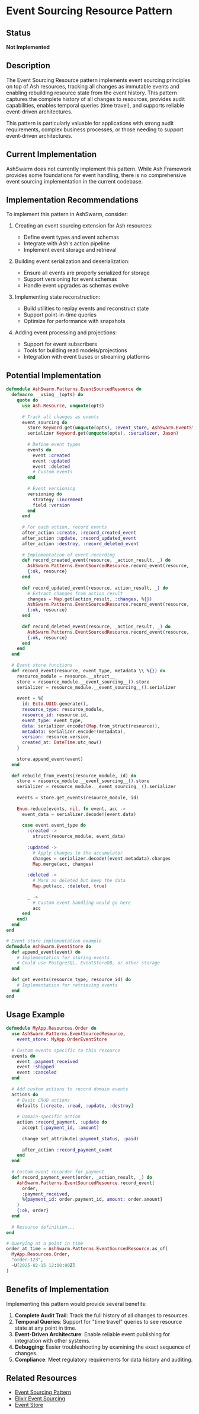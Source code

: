 # Event Sourcing Resource Pattern

## Status
**Not Implemented**

## Description
The Event Sourcing Resource pattern implements event sourcing principles on top of Ash resources, tracking all changes as immutable events and enabling rebuilding resource state from the event history. This pattern captures the complete history of all changes to resources, provides audit capabilities, enables temporal queries (time travel), and supports reliable event-driven architectures.

This pattern is particularly valuable for applications with strong audit requirements, complex business processes, or those needing to support event-driven architectures.

## Current Implementation
AshSwarm does not currently implement this pattern. While Ash Framework provides some foundations for event handling, there is no comprehensive event sourcing implementation in the current codebase.

## Implementation Recommendations
To implement this pattern in AshSwarm, consider:

1. Creating an event sourcing extension for Ash resources:
   - Define event types and event schemas
   - Integrate with Ash's action pipeline
   - Implement event storage and retrieval

2. Building event serialization and deserialization:
   - Ensure all events are properly serialized for storage
   - Support versioning for event schemas
   - Handle event upgrades as schemas evolve

3. Implementing state reconstruction:
   - Build utilities to replay events and reconstruct state
   - Support point-in-time queries
   - Optimize for performance with snapshots

4. Adding event processing and projections:
   - Support for event subscribers
   - Tools for building read models/projections
   - Integration with event buses or streaming platforms

## Potential Implementation

```elixir
defmodule AshSwarm.Patterns.EventSourcedResource do
  defmacro __using__(opts) do
    quote do
      use Ash.Resource, unquote(opts)
      
      # Track all changes as events
      event_sourcing do
        store Keyword.get(unquote(opts), :event_store, AshSwarm.EventStore)
        serializer Keyword.get(unquote(opts), :serializer, Jason)
        
        # Define event types
        events do
          event :created
          event :updated
          event :deleted
          # Custom events
        end
        
        # Event versioning
        versioning do
          strategy :increment
          field :version
        end
      end
      
      # For each action, record events
      after_action :create, :record_created_event
      after_action :update, :record_updated_event
      after_action :destroy, :record_deleted_event
      
      # Implementation of event recording
      def record_created_event(resource, _action_result, _) do
        AshSwarm.Patterns.EventSourcedResource.record_event(resource, :created)
        {:ok, resource}
      end
      
      def record_updated_event(resource, action_result, _) do
        # Extract changes from action_result
        changes = Map.get(action_result, :changes, %{})
        AshSwarm.Patterns.EventSourcedResource.record_event(resource, :updated, %{changes: changes})
        {:ok, resource}
      end
      
      def record_deleted_event(resource, _action_result, _) do
        AshSwarm.Patterns.EventSourcedResource.record_event(resource, :deleted)
        {:ok, resource}
      end
    end
  end
  
  # Event store functions
  def record_event(resource, event_type, metadata \\ %{}) do
    resource_module = resource.__struct__
    store = resource_module.__event_sourcing__().store
    serializer = resource_module.__event_sourcing__().serializer
    
    event = %{
      id: Ecto.UUID.generate(),
      resource_type: resource_module,
      resource_id: resource.id,
      event_type: event_type,
      data: serializer.encode!(Map.from_struct(resource)),
      metadata: serializer.encode!(metadata),
      version: resource.version,
      created_at: DateTime.utc_now()
    }
    
    store.append_event(event)
  end
  
  def rebuild_from_events(resource_module, id) do
    store = resource_module.__event_sourcing__().store
    serializer = resource_module.__event_sourcing__().serializer
    
    events = store.get_events(resource_module, id)
    
    Enum.reduce(events, nil, fn event, acc ->
      event_data = serializer.decode!(event.data)
      
      case event.event_type do
        :created ->
          struct(resource_module, event_data)
        
        :updated ->
          # Apply changes to the accumulator
          changes = serializer.decode!(event.metadata).changes
          Map.merge(acc, changes)
        
        :deleted ->
          # Mark as deleted but keep the data
          Map.put(acc, :deleted, true)
        
        _ ->
          # Custom event handling would go here
          acc
      end
    end)
  end
end

# Event store implementation example
defmodule AshSwarm.EventStore do
  def append_event(event) do
    # Implementation for storing events
    # Could use PostgreSQL, EventStoreDB, or other storage
  end
  
  def get_events(resource_type, resource_id) do
    # Implementation for retrieving events
  end
end
```

## Usage Example

```elixir
defmodule MyApp.Resources.Order do
  use AshSwarm.Patterns.EventSourcedResource,
    event_store: MyApp.OrderEventStore
  
  # Custom events specific to this resource
  events do
    event :payment_received
    event :shipped
    event :canceled
  end
  
  # Add custom actions to record domain events
  actions do
    # Basic CRUD actions
    defaults [:create, :read, :update, :destroy]
    
    # Domain-specific action
    action :record_payment, :update do
      accept [:payment_id, :amount]
      
      change set_attribute(:payment_status, :paid)
      
      after_action :record_payment_event
    end
  end
  
  # Custom event recorder for payment
  def record_payment_event(order, _action_result, _) do
    AshSwarm.Patterns.EventSourcedResource.record_event(
      order, 
      :payment_received, 
      %{payment_id: order.payment_id, amount: order.amount}
    )
    {:ok, order}
  end
  
  # Resource definition...
end

# Querying at a point in time
order_at_time = AshSwarm.Patterns.EventSourcedResource.as_of(
  MyApp.Resources.Order,
  "order-123",
  ~U[2025-02-15 12:00:00Z]
)
```

## Benefits of Implementation
Implementing this pattern would provide several benefits:

1. **Complete Audit Trail**: Track the full history of all changes to resources.
2. **Temporal Queries**: Support for "time travel" queries to see resource state at any point in time.
3. **Event-Driven Architecture**: Enable reliable event publishing for integration with other systems.
4. **Debugging**: Easier troubleshooting by examining the exact sequence of changes.
5. **Compliance**: Meet regulatory requirements for data history and auditing.

## Related Resources
- [Event Sourcing Pattern](https://martinfowler.com/eaaDev/EventSourcing.html)
- [Elixir Event Sourcing](https://github.com/commanded/commanded)
- [Event Store](https://www.eventstore.com/) 